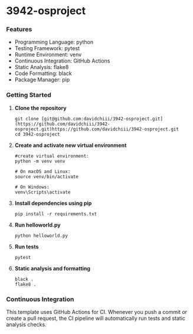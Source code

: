 # 3942-osproject
### Features
- Programming Language: python
- Testing Framework: pytest
- Runtime Environment: venv
- Continuous Integration: GitHub Actions
- Static Analysis: flake8
- Code Formatting: black
- Package Manager: pip

### Getting Started
1. **Clone the repository**
   ```
   git clone [git@github.com:davidchiii/3942-osproject.git](https://github.com/davidchiii/3942-osproject.git)https://github.com/davidchiii/3942-osproject.git
   cd 3942-osproject
   ```
3. **Create and activate new virtual environment**
   ```
   #create virtual environment:
   python -m venv venv

   # On macOS and Linux:
   source venv/bin/activate

   # On Windows:
   venv\Scripts\activate
   ```
4. **Install dependencies using pip**
   ```
   pip install -r requirements.txt
   ```
5. **Run helloworld.py**
   ```
   python helloworld.py
   ```
6. **Run tests**
   ```
   pytest
   ```
7. **Static analysis and formatting**
   ```
   black .
   flake8 .
   ```

### Continuous Integration
This template uses GitHub Actions for CI. Whenever you push a commit or create a pull request, the CI pipeline will automatically run tests and static analysis checks.
